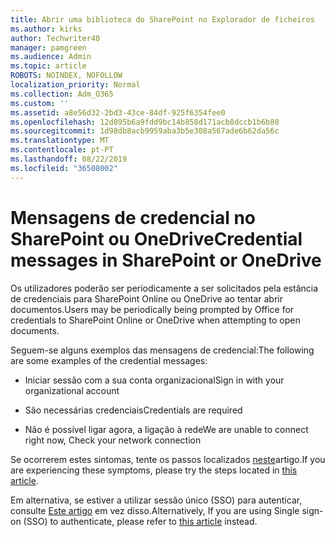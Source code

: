 ```yaml
---
title: Abrir uma biblioteca do SharePoint no Explorador de ficheiros
ms.author: kirks
author: Techwriter40
manager: pamgreen
ms.audience: Admin
ms.topic: article
ROBOTS: NOINDEX, NOFOLLOW
localization_priority: Normal
ms.collection: Adm_O365
ms.custom: ''
ms.assetid: a8e56d32-2bd3-43ce-84df-925f6354fee0
ms.openlocfilehash: 12d895b6a9fdd9bc14b858d171acb8dccb1b6b80
ms.sourcegitcommit: 1d98db8acb9959aba3b5e308a567ade6b62da56c
ms.translationtype: MT
ms.contentlocale: pt-PT
ms.lasthandoff: 08/22/2019
ms.locfileid: "36508002"
---
```

# <a name="credential-messages-in-sharepoint-or-onedrive"></a><span data-ttu-id="f0891-102">Mensagens de credencial no SharePoint ou OneDrive</span><span class="sxs-lookup"><span data-stu-id="f0891-102">Credential messages in SharePoint or OneDrive</span></span>

<span data-ttu-id="f0891-103">Os utilizadores poderão ser periodicamente a ser solicitados pela estância de credenciais para SharePoint Online ou OneDrive ao tentar abrir documentos.</span><span class="sxs-lookup"><span data-stu-id="f0891-103">Users may be periodically being prompted by Office for credentials to SharePoint Online or OneDrive when attempting to open documents.</span></span>

<span data-ttu-id="f0891-104">Seguem-se alguns exemplos das mensagens de credencial:</span><span class="sxs-lookup"><span data-stu-id="f0891-104">The following are some examples of the credential messages:</span></span>

- <span data-ttu-id="f0891-105">Iniciar sessão com a sua conta organizacional</span><span class="sxs-lookup"><span data-stu-id="f0891-105">Sign in with your organizational account</span></span>

- <span data-ttu-id="f0891-106">São necessárias credenciais</span><span class="sxs-lookup"><span data-stu-id="f0891-106">Credentials are required</span></span>

- <span data-ttu-id="f0891-107">Não é possível ligar agora, a ligação à rede</span><span class="sxs-lookup"><span data-stu-id="f0891-107">We are unable to connect right now, Check your network connection</span></span>

<span data-ttu-id="f0891-108">Se ocorrerem estes sintomas, tente os passos localizados [neste](https://support.microsoft.com/help/2913639/office-applications-periodically-prompt-for-credentials-to-sharepoint)artigo.</span><span class="sxs-lookup"><span data-stu-id="f0891-108">If you are experiencing these symptoms, please try the steps located in [this article](https://support.microsoft.com/help/2913639/office-applications-periodically-prompt-for-credentials-to-sharepoint).</span></span>

<span data-ttu-id="f0891-109">Em alternativa, se estiver a utilizar sessão único (SSO) para autenticar, consulte [Este artigo](https://support.microsoft.com/help/4025962/cant-sign-in-after-update-to-office-2016-build-16-0-7967-on-windows-10) em vez disso.</span><span class="sxs-lookup"><span data-stu-id="f0891-109">Alternatively, If you are using Single sign-on (SSO) to authenticate, please refer to [this article](https://support.microsoft.com/help/4025962/cant-sign-in-after-update-to-office-2016-build-16-0-7967-on-windows-10) instead.</span></span>

